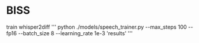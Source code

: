 # BISS

train whisper2diff
'''
python ./models/speech_trainer.py --max_steps 100 --fp16 --batch_size 8 --learning_rate 1e-3 'results'
'''
